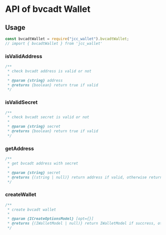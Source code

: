 # API of bvcadt Wallet

## Usage

```javascript
const bvcadtWallet = require("jcc_wallet").bvcadtWallet;
// import { bvcadtWallet } from 'jcc_wallet'
```

### isValidAddress

```javascript
/**
 * check bvcadt address is valid or not
 *
 * @param {string} address
 * @returns {boolean} return true if valid
 */
```

### isValidSecret

```javascript
/**
 * check bvcadt secret is valid or not
 *
 * @param {string} secret
 * @returns {boolean} return true if valid
 */
```

### getAddress

```javascript
/**
 * get bvcadt address with secret
 *
 * @param {string} secret
 * @returns {(string | null)} return address if valid, otherwise return null
 */
```

### createWallet

```javascript
/**
 * create bvcadt wallet
 *
 * @param {ICreateOptionsModel} [opt={}]
 * @returns {(IWalletModel | null)} return IWalletModel if succress, otherwise return null
 */
```
